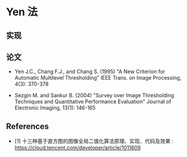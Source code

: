 # Yen 法

## 实现

## 论文

- Yen J.C., Chang F.J., and Chang S. (1995) "A New Criterion  for Automatic Multilevel Thresholding" IEEE Trans. on Image  Processing, 4(3): 370-378

- Sezgin M. and Sankur B. (2004) "Survey over Image Thresholding Techniques and Quantitative Performance Evaluation" Journal of  Electronic Imaging, 13(1): 146-165

## References

- [1] 十三种基于直方图的图像全局二值化算法原理、实现、代码及效果 : https://cloud.tencent.com/developer/article/1011809
